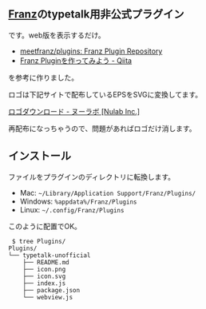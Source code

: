 ## [Franz](http://meetfranz.com)のtypetalk用非公式プラグイン

です。web版を表示するだけ。

- [meetfranz/plugins: Franz Plugin Repository](https://github.com/meetfranz/plugins)
- [Franz Pluginを作ってみよう - Qiita](http://qiita.com/kan/items/571b2f56c54e1e3b6516) 

を参考に作りました。

ロゴは下記サイトで配布しているEPSをSVGに変換してます。

[ロゴダウンロード - ヌーラボ [Nulab Inc.]](https://nulab-inc.com/ja/logos/)

再配布になっちゃうので、問題があればロゴだけ消します。

## インストール

ファイルをプラグインのディレクトリに転換します。

- Mac: `~/Library/Application Support/Franz/Plugins/`
- Windows: `%appdata%/Franz/Plugins`
- Linux: `~/.config/Franz/Plugins`

このように配置でOK。

```
 $ tree Plugins/
Plugins/
└── typetalk-unofficial
    ├── README.md
    ├── icon.png
    ├── icon.svg
    ├── index.js
    ├── package.json
    └── webview.js
```

